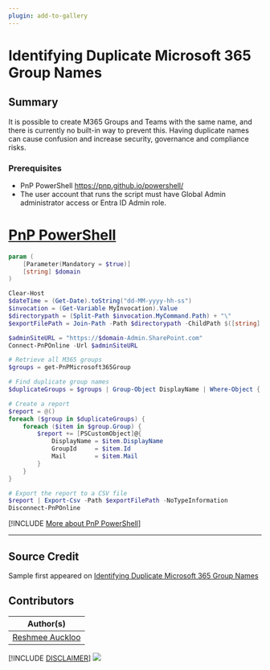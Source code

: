 ```yaml
---
plugin: add-to-gallery
---
```


# Identifying Duplicate Microsoft 365 Group Names

## Summary

It is possible to create M365 Groups and Teams with the same name, and there is currently no built-in way to prevent this. Having duplicate names can cause confusion and increase security, governance and compliance risks.

### Prerequisites

- PnP PowerShell https://pnp.github.io/powershell/
- The user account that runs the script must have Global Admin administrator access or Entra ID Admin role.

# [PnP PowerShell](#tab/pnpps)

```powershell
param (
    [Parameter(Mandatory = $true)]
    [string] $domain
)

Clear-Host
$dateTime = (Get-Date).toString("dd-MM-yyyy-hh-ss")
$invocation = (Get-Variable MyInvocation).Value
$directorypath = (Split-Path $invocation.MyCommand.Path) + "\"
$exportFilePath = Join-Path -Path $directorypath -ChildPath $([string]::Concat($domain,"-duplicateM365_",$dateTime,".csv"));

$adminSiteURL = "https://$domain-Admin.SharePoint.com"
Connect-PnPOnline -Url $adminSiteURL

# Retrieve all M365 groups
$groups = get-PnPMicrosoft365Group

# Find duplicate group names
$duplicateGroups = $groups | Group-Object DisplayName | Where-Object { $_.Count -gt 1 }

# Create a report
$report = @()
foreach ($group in $duplicateGroups) {
    foreach ($item in $group.Group) {
        $report += [PSCustomObject]@{
            DisplayName = $item.DisplayName
            GroupId     = $item.Id
            Mail        = $item.Mail
        }
    }
}

# Export the report to a CSV file
$report | Export-Csv -Path $exportFilePath -NoTypeInformation
Disconnect-PnPOnline
```

[!INCLUDE [More about PnP PowerShell](../../docfx/includes/MORE-PNPPS.md)]

***

## Source Credit

Sample first appeared on [Identifying Duplicate Microsoft 365 Group Names](https://reshmeeauckloo.com/posts/powershell-duplicate-m365group-teams/)

## Contributors

| Author(s) |
|-----------|
| [Reshmee Auckloo](https://github.com/reshmee011) |

[!INCLUDE [DISCLAIMER](../../docfx/includes/DISCLAIMER.md)]
<img src="https://m365-visitor-stats.azurewebsites.net/script-samples/scripts/aad-get-duplicate-m365group" aria-hidden="true" />
